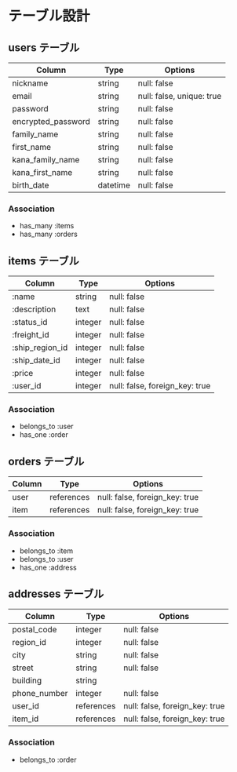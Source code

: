 # テーブル設計

## users テーブル

| Column                     | Type     | Options                   |
| ---------------------------| -------- | ------------------------- |
| nickname                   | string   | null: false               |
| email                      | string   | null: false, unique: true |
| password                   | string   | null: false               |
| encrypted_password         | string   | null: false               |
| family_name                | string   | null: false               |
| first_name                 | string   | null: false               |
| kana_family_name           | string   | null: false               |
| kana_first_name            | string   | null: false               |
| birth_date                 | datetime | null: false               |

### Association

- has_many    :items
- has_many    :orders

## items テーブル

| Column          | Type    | Options                        |
| --------------- | ------- | ------------------------------ |
| :name           | string  | null: false                    |
| :description    | text    | null: false                    |
| :status_id      | integer | null: false                    |
| :freight_id     | integer | null: false                    |
| :ship_region_id | integer | null: false                    |
| :ship_date_id   | integer | null: false                    |
| :price          | integer | null: false                    |
| :user_id        | integer | null: false, foreign_key: true |

### Association

- belongs_to  :user
- has_one     :order


## orders テーブル

| Column | Type       | Options                        |
| ------ | ---------- | ------------------------------ |
| user   | references | null: false, foreign_key: true |
| item   | references | null: false, foreign_key: true |

### Association

- belongs_to :item
- belongs_to :user
- has_one    :address

## addresses テーブル

| Column       | Type       | Options                        |
| ------------ | ---------- | ------------------------------ |
| postal_code  | integer    | null: false                    |
| region_id    | integer    | null: false                    |
| city         | string     | null: false                    |
| street       | string     | null: false                    |
| building     | string     |                                |
| phone_number | integer    | null: false                    |
| user_id      | references | null: false, foreign_key: true |
| item_id      | references | null: false, foreign_key: true |

### Association

- belongs_to :order